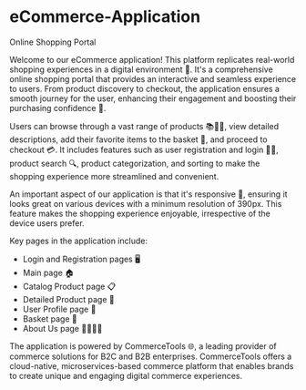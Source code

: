 # eCommerce-Application

Online Shopping Portal

Welcome to our eCommerce application! This platform replicates real-world shopping experiences in a digital environment 🏪. It's a comprehensive online shopping portal that provides an interactive and seamless experience to users. From product discovery to checkout, the application ensures a smooth journey for the user, enhancing their engagement and boosting their purchasing confidence 🚀.

Users can browse through a vast range of products 📚👗👟, view detailed descriptions, add their favorite items to the basket 🛒, and proceed to checkout 💳. It includes features such as user registration and login 📝🔐, product search 🔍, product categorization, and sorting to make the shopping experience more streamlined and convenient.

An important aspect of our application is that it's responsive 📲, ensuring it looks great on various devices with a minimum resolution of 390px. This feature makes the shopping experience enjoyable, irrespective of the device users prefer.

Key pages in the application include:

- Login and Registration pages 🖥️
- Main page 🏠
- Catalog Product page 📋
- Detailed Product page 🔎
- User Profile page 👤
- Basket page 🛒
- About Us page 🙋‍♂️🙋‍♀️

The application is powered by CommerceTools 🌐, a leading provider of commerce solutions for B2C and B2B enterprises. CommerceTools offers a cloud-native, microservices-based commerce platform that enables brands to create unique and engaging digital commerce experiences.
